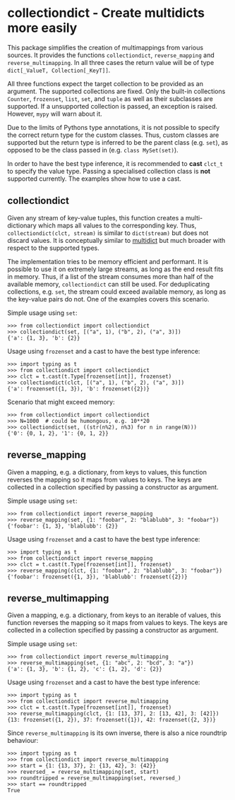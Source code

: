 # collectiondict - Create multidicts more easily

This package simplifies the creation of multimappings from various sources. It
provides the functions `collectiondict`, `reverse_mapping` and
`reverse_multimapping`. In all three cases the return value will be of type
`dict[_ValueT, Collection[_KeyT]]`.

All three functions expect the target collection to be provided as an argument.
The supported collections are fixed. Only the built-in collections `Counter`,
`frozenset`, `list`, `set`, and `tuple` as well as their subclasses are
supported. If a unsupported collection is passed, an exception is raised.
However, `mypy` will warn about it.

Due to the limits of Pythons type annotations, it is not possible to specify
the correct return type for the custom classes. Thus, custom classes are
supported but the return type is inferred to be the parent class (e.g. `set`),
as opposed to be the class passed in (e.g. `class MySet(set)`).

In order to have the best type inference, it is recommended to **cast** `clct_t`
to specify the value type. Passing a specialised collection class is **not**
supported currently. The examples show how to use a cast.


## collectiondict

Given any stream of key-value tuples, this function creates a multi-dictionary
which maps all values to the corresponding key. Thus, `collectiondict(clct,
stream)` is similar to `dict(stream)` but does not discard values. It is
conceptually similar to [multidict](https://pypi.org/project/multidict/) but
much broader with respect to the supported types.

The implementation tries to be memory efficient and performant. It is possible
to use it on extremely large streams, as long as the end result fits in memory.
Thus, if a list of the stream consumes more than half of the available memory,
`collectiondict` can still be used. For deduplicating collections, e.g. `set`,
the stream could exceed available memory, as long as the key-value pairs do
not. One of the examples covers this scenario.

Simple usage using `set`:

    >>> from collectiondict import collectiondict
    >>> collectiondict(set, [("a", 1), ("b", 2), ("a", 3)])
    {'a': {1, 3}, 'b': {2}}

Usage using `frozenset` and a cast to have the best type inference:

    >>> import typing as t
    >>> from collectiondict import collectiondict
    >>> clct = t.cast(t.Type[frozenset[int]], frozenset)
    >>> collectiondict(clct, [("a", 1), ("b", 2), ("a", 3)])
    {'a': frozenset({1, 3}), 'b': frozenset({2})}

Scenario that might exceed memory:

    >>> from collectiondict import collectiondict
    >>> N=1000  # could be humongous, e.g. 10**20
    >>> collectiondict(set, ((str(n%2), n%3) for n in range(N)))
    {'0': {0, 1, 2}, '1': {0, 1, 2}}


## reverse_mapping

Given a mapping, e.g. a dictionary, from keys to values, this function reverses
the mapping so it maps from values to keys. The keys are collected in a
collection specified by passing a constructor as argument.

Simple usage using `set`:

    >>> from collectiondict import reverse_mapping
    >>> reverse_mapping(set, {1: "foobar", 2: "blablubb", 3: "foobar"})
    {'foobar': {1, 3}, 'blablubb': {2}}

Usage using `frozenset` and a cast to have the best type inference:

    >>> import typing as t
    >>> from collectiondict import reverse_mapping
    >>> clct = t.cast(t.Type[frozenset[int]], frozenset)
    >>> reverse_mapping(clct, {1: "foobar", 2: "blablubb", 3: "foobar"})
    {'foobar': frozenset({1, 3}), 'blablubb': frozenset({2})}


## reverse_multimapping

Given a mapping, e.g. a dictionary, from keys to an iterable of values, this
function reverses the mapping so it maps from values to keys. The keys are
collected in a collection specified by passing a constructor as argument.

Simple usage using `set`:

    >>> from collectiondict import reverse_multimapping
    >>> reverse_multimapping(set, {1: "abc", 2: "bcd", 3: "a"})
    {'a': {1, 3}, 'b': {1, 2}, 'c': {1, 2}, 'd': {2}}

Usage using `frozenset` and a cast to have the best type inference:

    >>> import typing as t
    >>> from collectiondict import reverse_multimapping
    >>> clct = t.cast(t.Type[frozenset[int]], frozenset)
    >>> reverse_multimapping(clct, {1: [13, 37], 2: [13, 42], 3: [42]})
    {13: frozenset({1, 2}), 37: frozenset({1}), 42: frozenset({2, 3})}

Since `reverse_multimapping` is its own inverse, there is also a nice roundtrip
behaviour:

    >>> import typing as t
    >>> from collectiondict import reverse_multimapping
    >>> start = {1: {13, 37}, 2: {13, 42}, 3: {42}}
    >>> reversed_ = reverse_multimapping(set, start)
    >>> roundtripped = reverse_multimapping(set, reversed_)
    >>> start == roundtripped
    True
